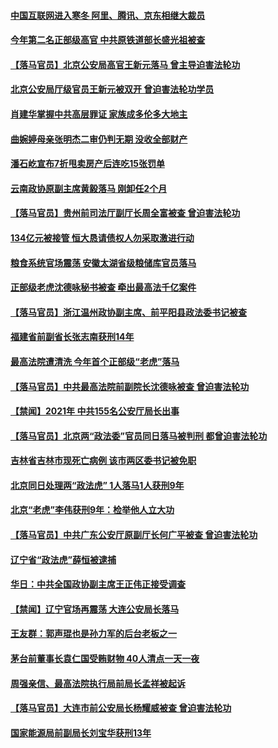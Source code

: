 #### [中国互联网进入寒冬 阿里、腾讯、京东相继大裁员](../pages/prog1138/a103385369.md) 
#### [今年第二名正部级高官 中共原铁道部长盛光祖被查](../pages/prog1138/a103384026.md) 
#### [【落马官员】北京公安局高官王新元落马 曾主导迫害法轮功](../pages/prog1138/a103383561.md) 
#### [北京公安局厅级官员王新元被双开 曾迫害法轮功学员](../pages/prog1138/a103383277.md) 
#### [肖建华掌握中共高层罪证 家族成多伦多大地主](../pages/prog1138/a103383160.md) 
#### [曲婉婷母亲张明杰二审仍判无期 没收全部财产](../pages/prog1138/a103382922.md) 
#### [潘石屹宣布7折甩卖房产后连吃15张罚单](../pages/prog1138/a103382771.md) 
#### [云南政协原副主席黄毅落马 刚卸任2个月](../pages/prog1138/a103382292.md) 
#### [【落马官员】贵州前司法厅副厅长周全富被查 曾迫害法轮功](../pages/prog1138/a103381790.md) 
#### [134亿元被接管 恒大恳请债权人勿采取激进行动](../pages/prog1138/a103381670.md) 
#### [粮食系统官场震荡 安徽太湖省级粮储库官员落马](../pages/prog1138/a103381166.md) 
#### [正部级老虎沈德咏秘书被查 牵出最高法千亿案件](../pages/prog1138/a103381242.md) 
#### [【落马官员】浙江温州政协副主席、前平阳县政法委书记被查](../pages/prog1138/a103380752.md) 
#### [福建省前副省长张志南获刑14年](../pages/prog1138/a103380442.md) 
#### [最高法院遭清洗 今年首个正部级“老虎”落马](../pages/prog1138/a103380222.md) 
#### [【落马官员】中共最高法院前副院长沈德咏被查 曾迫害法轮功](../pages/prog1138/a103379771.md) 
#### [【禁闻】2021年 中共155名公安厅局长出事](../pages/prog1138/a103379593.md) 
#### [【落马官员】北京两“政法委”官员同日落马被判刑 都曾迫害法轮功](../pages/prog1138/a103378400.md) 
#### [吉林省吉林市现死亡病例 该市两区委书记被免职](../pages/prog1138/a103377977.md) 
#### [北京同日处理两“政法虎” 1人落马1人获刑9年](../pages/prog1138/a103377882.md) 
#### [北京“老虎”李伟获刑9年：检举他人立大功](../pages/prog1138/a103377840.md) 
#### [【落马官员】中共广东公安厅原副厅长何广平被查 曾迫害法轮功](../pages/prog1138/a103377238.md) 
#### [辽宁省“政法虎”薛恒被逮捕](../pages/prog1138/a103376874.md) 
#### [华日：中共全国政协副主席王正伟正接受调查](../pages/prog1138/a103376763.md) 
#### [【禁闻】辽宁官场再震荡 大连公安局长落马](../pages/prog1138/a103376305.md) 
#### [王友群：郭声琨也是孙力军的后台老板之一](../pages/prog1138/a103376368.md) 
#### [茅台前董事长袁仁国受贿财物 40人清点一天一夜](../pages/prog1138/a103376152.md) 
#### [周强亲信、最高法院执行局前局长孟祥被起诉](../pages/prog1138/a103376025.md) 
#### [【落马官员】大连市前公安局长杨耀威被查 曾迫害法轮功](../pages/prog1138/a103375599.md) 
#### [国家能源局前副局长刘宝华获刑13年](../pages/prog1138/a103375281.md) 
